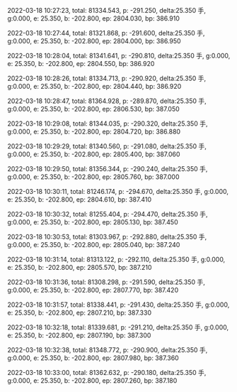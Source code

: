 2022-03-18 10:27:23, total: 81334.543, p: -291.250, delta:25.350 手, g:0.000, e: 25.350, b: -202.800, ep: 2804.030, bp: 386.910

2022-03-18 10:27:44, total: 81321.868, p: -291.600, delta:25.350 手, g:0.000, e: 25.350, b: -202.800, ep: 2804.000, bp: 386.950

2022-03-18 10:28:04, total: 81341.641, p: -290.810, delta:25.350 手, g:0.000, e: 25.350, b: -202.800, ep: 2804.550, bp: 386.920

2022-03-18 10:28:26, total: 81334.713, p: -290.920, delta:25.350 手, g:0.000, e: 25.350, b: -202.800, ep: 2804.440, bp: 386.920

2022-03-18 10:28:47, total: 81364.928, p: -289.870, delta:25.350 手, g:0.000, e: 25.350, b: -202.800, ep: 2806.530, bp: 387.050

2022-03-18 10:29:08, total: 81344.035, p: -290.320, delta:25.350 手, g:0.000, e: 25.350, b: -202.800, ep: 2804.720, bp: 386.880

2022-03-18 10:29:29, total: 81340.560, p: -291.080, delta:25.350 手, g:0.000, e: 25.350, b: -202.800, ep: 2805.400, bp: 387.060

2022-03-18 10:29:50, total: 81356.344, p: -290.240, delta:25.350 手, g:0.000, e: 25.350, b: -202.800, ep: 2805.760, bp: 387.000

2022-03-18 10:30:11, total: 81246.174, p: -294.670, delta:25.350 手, g:0.000, e: 25.350, b: -202.800, ep: 2804.610, bp: 387.410

2022-03-18 10:30:32, total: 81255.404, p: -294.470, delta:25.350 手, g:0.000, e: 25.350, b: -202.800, ep: 2805.130, bp: 387.450

2022-03-18 10:30:53, total: 81303.967, p: -292.880, delta:25.350 手, g:0.000, e: 25.350, b: -202.800, ep: 2805.040, bp: 387.240

2022-03-18 10:31:14, total: 81313.122, p: -292.110, delta:25.350 手, g:0.000, e: 25.350, b: -202.800, ep: 2805.570, bp: 387.210

2022-03-18 10:31:36, total: 81308.298, p: -291.590, delta:25.350 手, g:0.000, e: 25.350, b: -202.800, ep: 2807.770, bp: 387.420

2022-03-18 10:31:57, total: 81338.441, p: -291.430, delta:25.350 手, g:0.000, e: 25.350, b: -202.800, ep: 2807.210, bp: 387.330

2022-03-18 10:32:18, total: 81339.681, p: -291.210, delta:25.350 手, g:0.000, e: 25.350, b: -202.800, ep: 2807.190, bp: 387.300

2022-03-18 10:32:38, total: 81348.772, p: -290.900, delta:25.350 手, g:0.000, e: 25.350, b: -202.800, ep: 2807.980, bp: 387.360

2022-03-18 10:33:00, total: 81362.632, p: -290.180, delta:25.350 手, g:0.000, e: 25.350, b: -202.800, ep: 2807.260, bp: 387.180